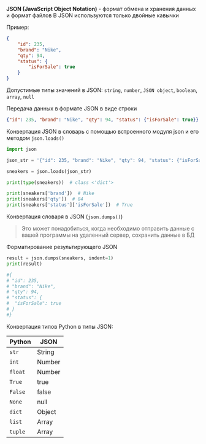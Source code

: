 **JSON (JavaScript Object Notation)** - формат обмена и хранения данных и формат файлов
В JSON используются только двойные кавычки

Пример:
```Json
{
	"id": 235,
	"brand": "Nike",
	"qty": 94,
	"status": {   
		"isForSale": true
	}
}
```

Допустимые типы значений в JSON:
`string`, `number`, `JSON object`, `boolean`, `array`, `null`

Передача данных в формате JSON в виде строки
```Json
{"id": 235,	"brand": "Nike", "qty": 94,	"status": {"isForSale": true}}
```

Конвертация JSON в словарь с помощью встроенного модуля json и его методом `json.loads()`
```Python
import json

json_str = '{"id": 235,	"brand": "Nike", "qty": 94,	"status": {"isForSale": true}}'

sneakers = json.loads(json_str)

print(type(sneakers))  # class <'dict'>

print(sneakers['brand'])  # Nike
print(sneakers['qty'])  # 84
print(sneakers['status']['isForSale'])  # True
```

Конвертация словаря в JSON (`json.dumps()`)

>Это может понадобиться, когда необходимо отправить данные с вашей программы на удаленный сервер, сохранить данные в БД

Форматирование результирующего JSON
```Python
result = json.dumps(sneakers, indent=1)
print(result)

#{
# "id": 235,
# "brand": "Nike",
# "qty": 94,
# "status": {
#  "isForSale": true
# }
#}
```

Конвертация типов Python в типы JSON:

| Python  | JSON   |
| ------- | ------ |
| `str`   | String |
| `int`   | Number |
| `float` | Number |
| `True`  | true   |
| `False` | false  |
| `None`  | null   |
| `dict`  | Object |
| `list`  | Array  |
| `tuple` | Array  |



